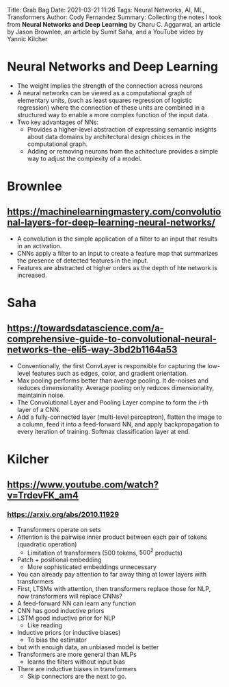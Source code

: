 Title: Grab Bag
Date: 2021-03-21 11:26
Tags: Neural Networks, AI, ML, Transformers
Author: Cody Fernandez
Summary: Collecting the notes I took from __Neural Networks and Deep Learning__ by Charu C. Aggarwal, an article by Jason Brownlee, an article by Sumit Saha, and a YouTube video by Yannic Kilcher

# Neural Networks and Deep Learning
- The weight implies the strength of the connection across neurons
- A neural networks can be viewed as a computational graph of elementary units, (such as least squares regression of logistic regression) where the connection of these units are combined in a structured way to enable a more complex function of the input data.
- Two key advantages of NNs:
    - Provides a higher-level abstraction of expressing semantic insights about data domains by architectural design choices in the computational graph.
    - Adding or removing neurons from the achitecture provides a simple way to adjust the complexity of a model.

# Brownlee
## https://machinelearningmastery.com/convolutional-layers-for-deep-learning-neural-networks/
- A convolution is the simple application of a filter to an input that results in an activation.
- CNNs apply a filter to an input to create a feature map that summarizes the presence of detected features in the input.
- Features are abstracted ot higher orders as the depth of hte network is increased. 

# Saha
## https://towardsdatascience.com/a-comprehensive-guide-to-convolutional-neural-networks-the-eli5-way-3bd2b1164a53 
- Conventionally, the first ConvLayer is responsible for capturing the low-level features such as edges, color, and gradient orientation.
- Max pooling performs better than average pooling. It de-noises and reduces dimensionality. Average pooling only reduces dimensionality, maintainin noise.
- The Convolutional Layer and Pooling Layer compine to form the *i*-th layer of a CNN.
- Add a fully-connected layer (multi-level perceptron), flatten the image to a column, feed it into a feed-forward NN, and apply backpropagation to every iteration of training. Softmax classification layer at end.

# Kilcher
## https://www.youtube.com/watch?v=TrdevFK_am4
### https://arxiv.org/abs/2010.11929

- Transformers operate on sets
- Attention is the pairwise inner product between each pair of tokens (quadratic operation)
    - Limitation of transformers ($500$ tokens, $500^2$ products) 
- Patch + positional embedding 
    - More sophisticated embeddings unnecessary
- You can already pay attention to far away thing at lower layers with transformers
- First, LTSMs with attention, then transformers replace those for NLP, now transformers will replace CNNs?
- A feed-forward NN can learn any function
- CNN has good inductive priors
- LSTM good inductive prior for NLP
    - Like reading
- Inductive priors (or inductive biases)
    - To bias the estimator
- but with enough data, an unbiased model is better
- Transformers are more general than MLPs
    - learns the filters without input bias
- There are inductive biases in transformers
    - Skip connectors are the next to go.